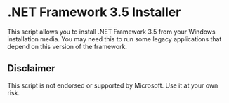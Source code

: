 # .NET Framework 3.5 Installer

This script allows you to install .NET Framework 3.5 from your Windows installation media. You may need this to run some legacy applications that depend on this version of the framework.

## Disclaimer

This script is not endorsed or supported by Microsoft. Use it at your own risk.
